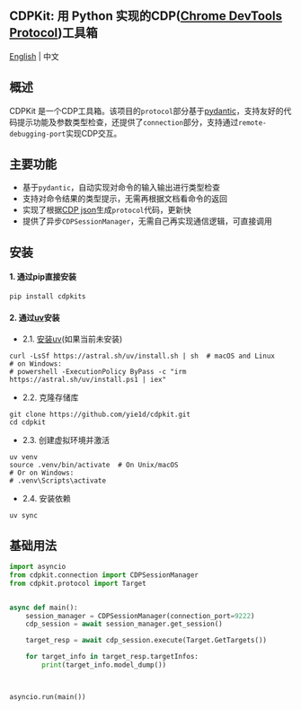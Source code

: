 ## CDPKit: 用 Python 实现的CDP([Chrome DevTools Protocol](https://github.com/ChromeDevTools/devtools-protocol/tree/master/json))工具箱

[English](../README.md)  | 中文

## 概述

CDPKit 是一个CDP工具箱。该项目的`protocol`部分基于[pydantic](https://github.com/pydantic/pydantic)，支持友好的代码提示功能及参数类型检查，还提供了`connection`部分，支持通过`remote-debugging-port`实现CDP交互。

## 主要功能  
- 基于`pydantic`，自动实现对命令的输入输出进行类型检查
- 支持对命令结果的类型提示，无需再根据文档看命令的返回
- 实现了根据[CDP json](https://github.com/ChromeDevTools/devtools-protocol/tree/master/json)生成`protocol`代码，更新快
- 提供了异步`CDPSessionManager`，无需自己再实现通信逻辑，可直接调用

## 安装
#### 1. 通过pip直接安装   
```shell
pip install cdpkits
```

#### 2. 通过[uv](https://github.com/astral-sh/uv)安装
- 2.1. [安装uv](https://docs.astral.sh/uv/getting-started/installation/)(如果当前未安装)
```shell
curl -LsSf https://astral.sh/uv/install.sh | sh  # macOS and Linux
# on Windows:
# powershell -ExecutionPolicy ByPass -c "irm https://astral.sh/uv/install.ps1 | iex"
```
- 2.2. 克隆存储库
```shell
git clone https://github.com/yie1d/cdpkit.git  
cd cdpkit
```
- 2.3. 创建虚拟环境并激活
```shell
uv venv
source .venv/bin/activate  # On Unix/macOS
# Or on Windows:
# .venv\Scripts\activate
```
- 2.4. 安装依赖
```shell
uv sync
```

## 基础用法

```python
import asyncio
from cdpkit.connection import CDPSessionManager
from cdpkit.protocol import Target


async def main():
    session_manager = CDPSessionManager(connection_port=9222)
    cdp_session = await session_manager.get_session()

    target_resp = await cdp_session.execute(Target.GetTargets())

    for target_info in target_resp.targetInfos:
        print(target_info.model_dump())



asyncio.run(main())

```